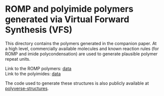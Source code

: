 # ROMP and polyimide polymers generated via Virtual Forward Synthesis (VFS)

This directory contains the polymers generated in the companion paper. At a high level, commercially available molecules and known reaction rules (for ROMP and imide polycondensation) are used to generate plausible polymer repeat units.

Link to the ROMP polymers: [data](https://github.com/Ramprasad-Group/polyVERSE/tree/main/Virtual-Polymer/VFS/ROMP_and_polyimide/Code_to_generate_structures/tree/main/data)
<br>Link to the polyimides: [data](https://github.com/Ramprasad-Group/polyVERSE/tree/main/Virtual-Polymer/VFS/ROMP_and_polyimide/Code_to_generate_structures/tree/main/data)

The code used to generate these structures is also publicly available at [polyverse-structures](https://github.com/Ramprasad-Group/polyVERSE/tree/main/Virtual-Polymer/VFS/ROMP_and_polyimide/Code_to_generate_structures).
